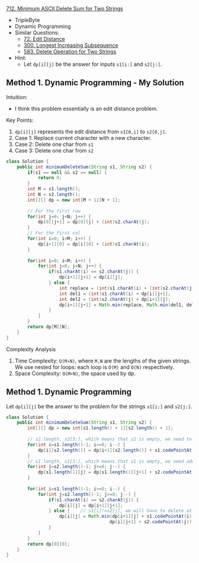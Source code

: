 [712. Minimum ASCII Delete Sum for Two Strings](https://leetcode.com/problems/minimum-ascii-delete-sum-for-two-strings/)

* TripleByte
* Dynamic Programming
* Similar Questions:
    * [72. Edit Distance](https://leetcode.com/problems/edit-distance/)
    * [300. Longest Increasing Subsequence](https://leetcode.com/problems/longest-increasing-subsequence/)      
    * [583. Delete Operation for Two Strings](https://leetcode.com/problems/delete-operation-for-two-strings/)
* Hint:
    * Let `dp[i][j]` be the answer for inputs `s1[i:]` and `s2[j:]`.
    

## Method 1. Dynamic Programming - My Solution
Intuition:
* I think this problem essentially is an edit distance problem.
 
Key Points:
1. `dp[i][j]` represents the edit distance from `s1[0,i]` to `s2[0,j]`.
2. Case 1: Replace current character with a new character.
3. Case 2: Delete one char from `s1`
4. Case 3: Delete one char from `s2`
 
```java
class Solution {
    public int minimumDeleteSum(String s1, String s2) {
        if(s1 == null && s2 == null) {
            return 0;
        }
        int M = s1.length();
        int N = s2.length();
        int[][] dp = new int[M + 1][N + 1];
        
        // For the first row
        for(int j=0; j<N; j++) {
            dp[0][j+1] = dp[0][j] + (int)s2.charAt(j);
        }
        // For the first col
        for(int i=0; i<M; i++) {
            dp[i+1][0] = dp[i][0] + (int)s1.charAt(i);
        }
        
        for(int i=0; i<M; i++) {
            for(int j=0; j<N; j++) {
                if(s1.charAt(i) == s2.charAt(j)) {
                    dp[i+1][j+1] = dp[i][j];
                } else {
                    int replace = (int)s1.charAt(i) + (int)s2.charAt(j) + dp[i][j];
                    int del1 = (int)s1.charAt(i) + dp[i][j+1];
                    int del2 = (int)s2.charAt(j) + dp[i+1][j];
                    dp[i+1][j+1] = Math.min(replace, Math.min(del1, del2));
                }
            }
        }
        return dp[M][N];
    }
}
```
Complexity Analysis
1. Time Complexity: `O(M∗N)`, where `M,N` are the lengths of the given strings. We use nested for loops: each loop is 
`O(M)` and `O(N)` respectively.
2. Space Complexity: `O(M∗N)`, the space used by dp.


## Method 1. Dynamic Programming
Let `dp[i][j]` be the answer to the problem for the strings `s1[i:]` and `s2[j:]`.
```java
class Solution {
    public int minimumDeleteSum(String s1, String s2) {
        int[][] dp = new int[s1.length() + 1][s2.length() + 1];
        
        // s2.length, s2[3:], which means that s2 is empty, we need to delete all 
        for(int i=s1.length()-1; i>=0; i--) {
            dp[i][s2.length()] = dp[i+1][s2.length()] + s1.codePointAt(i);
        }
        // s1.length, s1[3:], which means that s1 is empty, we need add all element is s2.
        for(int j=s2.length()-1; j>=0; j--) {
            dp[s1.length()][j] = dp[s1.length()][j+1] + s2.codePointAt(j);
        }
        
        for(int i=s1.length()-1; i>=0; i--) {
            for(int j=s2.length()-1; j>=0; j--) {
                if(s1.charAt(i) == s2.charAt(j)) {
                    dp[i][j] = dp[i+1][j+1];
                } else {    // s1[i]!=s2[j], we will have to delete at least one of them.
                    dp[i][j] = Math.min(dp[i+1][j] + s1.codePointAt(i),
                                       dp[i][j+1] + s2.codePointAt(j));
                }
            }
        }
        return dp[0][0];
    }
}
```







